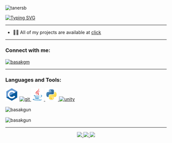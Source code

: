 <p align="top"> 
 <img src="https://komarev.com/ghpvc/?username=tanersb&label=Profile%20views&color=0e75b6&style=flat" alt="tanersb" /> </p>
 
 [![Typing SVG](https://readme-typing-svg.herokuapp.com?lines=I'm+tanersb;I'm+tanersb)](https://git.io/typing-svg) 

 ---
 
- 👨‍💻 All of my projects are available at [click](https://github.com/tanersb?tab=repositories)

 
 ---


</p>

<h3 align="left">Connect with me:</h3>
<p align="left">
<a href="https://instagram.com/tanersb" target="blank"><img align="center" src="https://raw.githubusercontent.com/rahuldkjain/github-profile-readme-generator/master/src/images/icons/Social/instagram.svg" alt="basakgm" height="30" width="40" /></a>
</p>

 ---
<h3 align="left">Languages and Tools:</h3>
<img src="https://raw.githubusercontent.com/devicons/devicon/master/icons/c/c-original.svg" alt="c" width="40" height="40"/> </a> <a href="https://git-scm.com/" target="_blank" rel="noreferrer"> 
<img src="https://www.vectorlogo.zone/logos/git-scm/git-scm-icon.svg" alt="git" width="40" height="40"/> </a> <a href="https://www.java.com" target="_blank" rel="noreferrer"> 
<img src="https://raw.githubusercontent.com/devicons/devicon/master/icons/java/java-original.svg" alt="java" width="40" height="40"/> 
<a href="https://www.python.org" target="_blank" rel="noreferrer"> <img src="https://raw.githubusercontent.com/devicons/devicon/master/icons/python/python-original.svg" alt="python" width="40" height="40"/> </a> <a href="https://unity.com/" target="_blank" rel="noreferrer"> <img src="https://www.vectorlogo.zone/logos/unity3d/unity3d-icon.svg" alt="unity" width="40" height="40"/> </a> </p>

<p><img align="center" src="https://github-readme-stats.vercel.app/api/top-langs?username=basakgun&show_icons=true&locale=en&layout=compact" alt="basakgun" /></p>

<p><img align="center" src="https://github-readme-streak-stats.herokuapp.com/?user=basakgun&" alt="basakgun" /></p>

---


<p align="center">
  <a href="http://twitter.com/tanersb">
    <img src="https://img.shields.io/twitter/follow/tanersb?label=Twitter&logo=twitter&style=for-the-badge&color=blue" />
  </a>
  <a href="https://discord.com/invite/">
    <img src="https://img.shields.io/discord/398209911747641344?logo=discord&style=for-the-badge&color=blue" />
  </a>
  <a href="http://youtube.com/eddiejaoude?sub_confirmation=1">
    <img src="https://img.shields.io/youtube/channel/subscribers/UC5mnBodB73bR88fLXHSfzYA?style=for-the-badge&logo=youtube&label=Youtube&color=blue" />
  </a>
</p>

